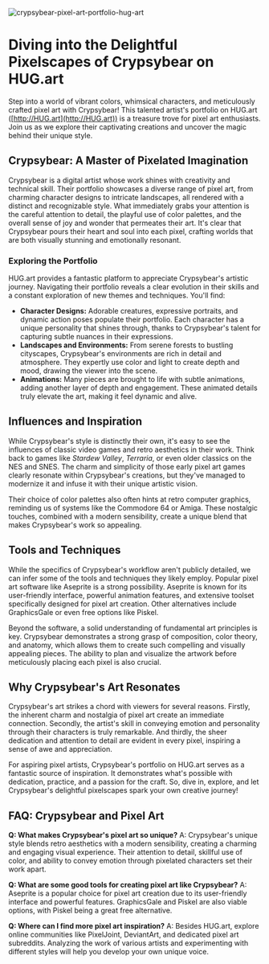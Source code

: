 ![crypsybear-pixel-art-portfolio-hug-art](https://images.pexels.com/photos/18069362/pexels-photo-18069362.png?auto=compress&cs=tinysrgb&fit=crop&h=627&w=1200)

# Diving into the Delightful Pixelscapes of Crypsybear on HUG.art

Step into a world of vibrant colors, whimsical characters, and meticulously crafted pixel art with Crypsybear! This talented artist's portfolio on HUG.art ([http://HUG.art](http://HUG.art)) is a treasure trove for pixel art enthusiasts. Join us as we explore their captivating creations and uncover the magic behind their unique style.

## Crypsybear: A Master of Pixelated Imagination

Crypsybear is a digital artist whose work shines with creativity and technical skill. Their portfolio showcases a diverse range of pixel art, from charming character designs to intricate landscapes, all rendered with a distinct and recognizable style. What immediately grabs your attention is the careful attention to detail, the playful use of color palettes, and the overall sense of joy and wonder that permeates their art. It's clear that Crypsybear pours their heart and soul into each pixel, crafting worlds that are both visually stunning and emotionally resonant.

### Exploring the Portfolio

HUG.art provides a fantastic platform to appreciate Crypsybear's artistic journey. Navigating their portfolio reveals a clear evolution in their skills and a constant exploration of new themes and techniques. You'll find:

*   **Character Designs:** Adorable creatures, expressive portraits, and dynamic action poses populate their portfolio. Each character has a unique personality that shines through, thanks to Crypsybear's talent for capturing subtle nuances in their expressions.
*   **Landscapes and Environments:** From serene forests to bustling cityscapes, Crypsybear's environments are rich in detail and atmosphere. They expertly use color and light to create depth and mood, drawing the viewer into the scene.
*   **Animations:** Many pieces are brought to life with subtle animations, adding another layer of depth and engagement. These animated details truly elevate the art, making it feel dynamic and alive.

## Influences and Inspiration

While Crypsybear's style is distinctly their own, it's easy to see the influences of classic video games and retro aesthetics in their work. Think back to games like *Stardew Valley*, *Terraria*, or even older classics on the NES and SNES. The charm and simplicity of those early pixel art games clearly resonate within Crypsybear's creations, but they've managed to modernize it and infuse it with their unique artistic vision.

Their choice of color palettes also often hints at retro computer graphics, reminding us of systems like the Commodore 64 or Amiga. These nostalgic touches, combined with a modern sensibility, create a unique blend that makes Crypsybear's work so appealing.

## Tools and Techniques

While the specifics of Crypsybear's workflow aren't publicly detailed, we can infer some of the tools and techniques they likely employ. Popular pixel art software like Aseprite is a strong possibility. Aseprite is known for its user-friendly interface, powerful animation features, and extensive toolset specifically designed for pixel art creation. Other alternatives include GraphicsGale or even free options like Piskel.

Beyond the software, a solid understanding of fundamental art principles is key. Crypsybear demonstrates a strong grasp of composition, color theory, and anatomy, which allows them to create such compelling and visually appealing pieces. The ability to plan and visualize the artwork before meticulously placing each pixel is also crucial.

## Why Crypsybear's Art Resonates

Crypsybear's art strikes a chord with viewers for several reasons. Firstly, the inherent charm and nostalgia of pixel art create an immediate connection. Secondly, the artist's skill in conveying emotion and personality through their characters is truly remarkable. And thirdly, the sheer dedication and attention to detail are evident in every pixel, inspiring a sense of awe and appreciation.

For aspiring pixel artists, Crypsybear's portfolio on HUG.art serves as a fantastic source of inspiration. It demonstrates what's possible with dedication, practice, and a passion for the craft. So, dive in, explore, and let Crypsybear's delightful pixelscapes spark your own creative journey!

## FAQ: Crypsybear and Pixel Art

**Q: What makes Crypsybear's pixel art so unique?**
A: Crypsybear's unique style blends retro aesthetics with a modern sensibility, creating a charming and engaging visual experience. Their attention to detail, skillful use of color, and ability to convey emotion through pixelated characters set their work apart.

**Q: What are some good tools for creating pixel art like Crypsybear?**
A: Aseprite is a popular choice for pixel art creation due to its user-friendly interface and powerful features. GraphicsGale and Piskel are also viable options, with Piskel being a great free alternative.

**Q: Where can I find more pixel art inspiration?**
A: Besides HUG.art, explore online communities like PixelJoint, DeviantArt, and dedicated pixel art subreddits. Analyzing the work of various artists and experimenting with different styles will help you develop your own unique voice.
